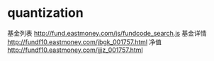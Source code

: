 # quantization
基金列表  http://fund.eastmoney.com/js/fundcode_search.js
基金详情 http://fundf10.eastmoney.com/jbgk_001757.html
净值 http://fundf10.eastmoney.com/jjjz_001757.html
